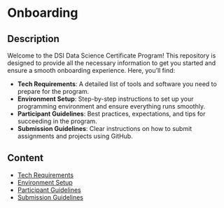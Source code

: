 # Onboarding

## Description

Welcome to the DSI Data Science Certificate Program! This repository is designed to provide all the necessary information to get you started and ensure a smooth onboarding experience. Here, you’ll find:  
- **Tech Requirements**: A detailed list of tools and software you need to prepare for the program.  
- **Environment Setup**: Step-by-step instructions to set up your programming environment and ensure everything runs smoothly.  
- **Participant Guidelines**: Best practices, expectations, and tips for succeeding in the program.  
- **Submission Guidelines**: Clear instructions on how to submit assignments and projects using GitHub.  

## Content
* [Tech Requirements](https://github.com/UofT-DSI/onboarding/blob/main/onboarding_documents/tech_requirements.md)
* [Environment Setup](https://github.com/UofT-DSI/onboarding/tree/main/environment_setup)
* [Participant Guidelines](https://github.com/UofT-DSI/onboarding/blob/main/onboarding_documents/participant_guidelines.md)
* [Submission Guidelines](https://github.com/UofT-DSI/onboarding/blob/main/onboarding_documents/submissions.md)

